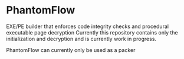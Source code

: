 # PhantomFlow
EXE/PE builder that enforces code integrity checks and procedural executable page decryption
Currently this repository contains only the initialization and decryption and is currently work in progress.

PhantomFlow can currently only be used as a packer
